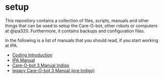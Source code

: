setup
=====

This repository contains a collection of files, scripts, manuals and other things that can be used to setup the Care-O-bot, other robots or computers at @ipa320.
Furthermore, it contains backups and configuration files.

In the following is a list of manuals that you should read, if you start working at IPA.

- [Coding Introduction](coding_introduction/CodingIntroduction.md)
- [IPA Manual](manual_ipa/IPA_manual.pdf)
- [Care-O-bot 3 Manual Indigo](manual_cob3Indigo/Care-O-bot_manual.pdf)
- [legacy Care-O-bot 3 Manual (pre Indigo)](manual_cob3_old/Care-O-bot_manual.pdf)
